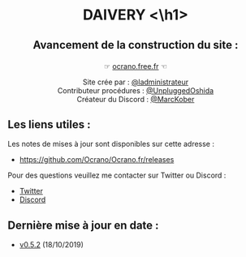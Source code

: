 
<div align="center" ><h1 height="100" width="100" >DAIVERY  <\h1>

## Avancement de la construction du site :</b></p>

☞ [ocrano.free.fr](http://ocrano.free.fr) ☜<br/>

Site crée par : [@ladministrateur](https://twitter.com/Ladministrateur)<br/>
Contributeur procédures : [@UnpluggedOshida](https://twitter.com/UnpluggedOshida) <br/>
Créateur du Discord : [@MarcKober](https://twitter.com/Mantis06670)<br/></div>


## Les liens utiles :

Les notes de mises à jour sont disponibles sur cette adresse :
* https://github.com/Ocrano/Ocrano.fr/releases

Pour des questions veuillez me contacter sur Twitter ou Discord :
* [Twitter](https://twitter.com/Ladministrateur)
* [Discord](https://discord.gg/753t4EF)

## Dernière mise à jour en date : 
* [v0.5.2](https://github.com/Ocrano/Ocrano.fr/releases/tag/v0.5.2) (18/10/2019)

